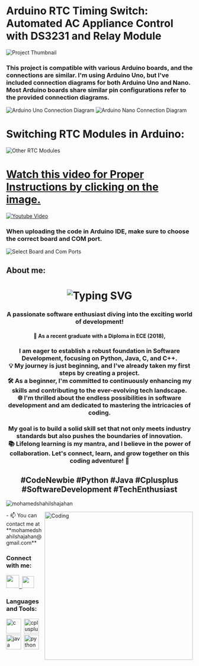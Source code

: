 <h1>Arduino RTC Timing Switch: Automated AC Appliance Control with DS3231 and Relay Module</h1>
<img src="https://i.postimg.cc/mgq8nCWs/Project-Thumbnail.jpg" alt="Project Thumbnail" style="max-width: 100%; height: auto;">
<h3>This project is compatible with various Arduino boards, and the connections are similar. I'm using Arduino Uno, but I've included connection diagrams for both Arduino Uno and Nano. Most Arduino boards share similar pin configurations refer to the provided connection diagrams.</h3>
<img src="https://i.postimg.cc/k4W1K4Zd/Arduino-Uno-Connection-Diagram.png" alt="Arduino Uno Connection Diagram" style="max-width: 100%; height: auto;">
<img src="https://i.postimg.cc/RhRgpY4s/Arduino-Nano-Connection-Diagram.png" alt="Arduino Nano Connection Diagram" style="max-width: 100%; height: auto;"><br>
<h1>Switching RTC Modules in Arduino:</h1>
<img src="https://i.postimg.cc/FsrWkhV2/Other-modules.jpg" alt="Other RTC Modules" style="max-width: 100%; height: auto;"><br>

<h1><a href="https://www.youtube.com/watch?v=w8OTqcr_Fnw">Watch this video for Proper Instructions by clicking on the image.</a></h1>
<a href="https://www.youtube.com/watch?v=w8OTqcr_Fnw" target="_blank">
  <img src="https://i.imgur.com/IptXKkw.jpg" alt="Youtube Video" style="max-width: 100%; height: auto;" />
</a>

<h3>When uploading the code in Arduino IDE, make sure to choose the correct board and COM port.</h3>
<img src="https://i.postimg.cc/W35YpKqB/Board-and-Com-port.jpg" alt="Select Board and Com Ports" style="max-width: 100%; height: auto;"><br>

<h2>About me:</h2>
<h1 align="center" href="https://git.io/typing-svg"><img src="https://readme-typing-svg.demolab.com?font=Fira+Code&weight=600&size=30&pause=1000&color=F7DC00&center=true&vCenter=true&random=false&width=550&height=32&lines=Hi+%F0%9F%91%8B%2C+I'm+Mohamed+Shahil" alt="Typing SVG" /></h1>

<h3 align="center">A passionate software enthusiast diving into the exciting world of development!<br>
  <h4 align="center">🚀 As a recent graduate with a Diploma in ECE (2018),</h4> <h3 align="center">I am eager to establish a robust foundation in Software Development, focusing on Python, Java, C, and C++.<br>
  💡 My journey is just beginning, and I've already taken my first steps by creating a project.<br>
  🛠️ As a beginner, I'm committed to continuously enhancing my skills and contributing to the ever-evolving tech landscape.<br>
  🌐 I'm thrilled about the endless possibilities in software development and am dedicated to mastering the intricacies of coding.</h3>
  <h3 align="center">My goal is to build a solid skill set that not only meets industry standards but also pushes the boundaries of innovation.<br>
  📚 Lifelong learning is my mantra, and I believe in the power of collaboration. Let's connect, learn, and grow together on this coding adventure! 🤝 </h3>
  
 <h2 align="center"> #CodeNewbie #Python #Java #Cplusplus #SoftwareDevelopment #TechEnthusiast</h2>

<p align="left"> <img src="https://komarev.com/ghpvc/?username=mohamedshahilshajahan&label=Profile%20views&color=yellow&style=flat" alt="mohamedshahilshajahan" /> </p>
<img align="right" alt="Coding" width="400" src="https://cdn.dribbble.com/users/1162077/screenshots/3848914/programmer.gif">
- 📫 You can contact me at **mohamedshahilshajahan@gmail.com**

<h3 align="left">Connect with me:</h3>
<p align="left"> <a href="https://www.linkedin.com/in/mohamedshahilshajahan" target="_blank" rel="noreferrer"> <picture> <source media="(prefers-color-scheme: dark)" srcset="https://i.postimg.cc/02ZQ9ft7/linkedin-dark.png" /> <source media="(prefers-color-scheme: light)" srcset="https://i.postimg.cc/XvKFcFjL/linkedin.png" /> <img src="https://i.postimg.cc/XvKFcFjL/linkedin.png" width="35" height=auto />&nbsp; </picture> </a><a href="https://www.github.com/mohamedshahilshajahan" target="_blank" rel="noreferrer"> <picture> <source media="(prefers-color-scheme: dark)" srcset="https://i.postimg.cc/Bn6vbKyk/github-dark.png" /> <source media="(prefers-color-scheme: light)" srcset="https://i.postimg.cc/LsFL1vph/github.png" /> <img src="https://i.postimg.cc/LsFL1vph/github.png" width="32" height="32" /> </picture> </a> </p>

<h3 align="left">Languages and Tools:</h3>
<p align="left"> <img src="https://i.postimg.cc/DZdk7s4J/c.png" alt="c" width="40" height=auto/>&nbsp;&nbsp;<img src="https://i.postimg.cc/br37thTq/cplus.png" alt="cplusplus" width="40" height=auto/>&nbsp;&nbsp;<img src="https://i.postimg.cc/0jkgjQ7t/java.png" alt="java" width="40" height=auto/>&nbsp;&nbsp;<img src="https://i.postimg.cc/T20MSVXB/python.png" alt="python" width="40" height=auto/> </p>


